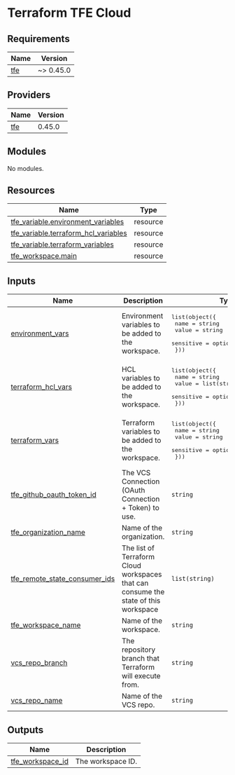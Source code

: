 # Terraform TFE Cloud

<!-- BEGINNING OF PRE-COMMIT-TERRAFORM DOCS HOOK -->
## Requirements

| Name | Version |
|------|---------|
| <a name="requirement_tfe"></a> [tfe](#requirement\_tfe) | ~> 0.45.0 |

## Providers

| Name | Version |
|------|---------|
| <a name="provider_tfe"></a> [tfe](#provider\_tfe) | 0.45.0 |

## Modules

No modules.

## Resources

| Name | Type |
|------|------|
| [tfe_variable.environment_variables](https://registry.terraform.io/providers/hashicorp/tfe/latest/docs/resources/variable) | resource |
| [tfe_variable.terraform_hcl_variables](https://registry.terraform.io/providers/hashicorp/tfe/latest/docs/resources/variable) | resource |
| [tfe_variable.terraform_variables](https://registry.terraform.io/providers/hashicorp/tfe/latest/docs/resources/variable) | resource |
| [tfe_workspace.main](https://registry.terraform.io/providers/hashicorp/tfe/latest/docs/resources/workspace) | resource |

## Inputs

| Name | Description | Type | Default | Required |
|------|-------------|------|---------|:--------:|
| <a name="input_environment_vars"></a> [environment\_vars](#input\_environment\_vars) | Environment variables to be added to the workspace. | <pre>list(object({<br>    name      = string<br>    value     = string<br>    sensitive = optional(bool, false)<br>  }))</pre> | `[]` | no |
| <a name="input_terraform_hcl_vars"></a> [terraform\_hcl\_vars](#input\_terraform\_hcl\_vars) | HCL variables to be added to the workspace. | <pre>list(object({<br>    name      = string<br>    value     = list(string)<br>    sensitive = optional(bool, false)<br>  }))</pre> | `[]` | no |
| <a name="input_terraform_vars"></a> [terraform\_vars](#input\_terraform\_vars) | Terraform variables to be added to the workspace. | <pre>list(object({<br>    name      = string<br>    value     = string<br>    sensitive = optional(bool, false)<br>  }))</pre> | `[]` | no |
| <a name="input_tfe_github_oauth_token_id"></a> [tfe\_github\_oauth\_token\_id](#input\_tfe\_github\_oauth\_token\_id) | The VCS Connection (OAuth Connection + Token) to use. | `string` | n/a | yes |
| <a name="input_tfe_organization_name"></a> [tfe\_organization\_name](#input\_tfe\_organization\_name) | Name of the organization. | `string` | n/a | yes |
| <a name="input_tfe_remote_state_consumer_ids"></a> [tfe\_remote\_state\_consumer\_ids](#input\_tfe\_remote\_state\_consumer\_ids) | The list of Terraform Cloud workspaces that can consume the state of this workspace | `list(string)` | `[]` | no |
| <a name="input_tfe_workspace_name"></a> [tfe\_workspace\_name](#input\_tfe\_workspace\_name) | Name of the workspace. | `string` | n/a | yes |
| <a name="input_vcs_repo_branch"></a> [vcs\_repo\_branch](#input\_vcs\_repo\_branch) | The repository branch that Terraform will execute from. | `string` | n/a | yes |
| <a name="input_vcs_repo_name"></a> [vcs\_repo\_name](#input\_vcs\_repo\_name) | Name of the VCS repo. | `string` | n/a | yes |

## Outputs

| Name | Description |
|------|-------------|
| <a name="output_tfe_workspace_id"></a> [tfe\_workspace\_id](#output\_tfe\_workspace\_id) | The workspace ID. |
<!-- END OF PRE-COMMIT-TERRAFORM DOCS HOOK -->
